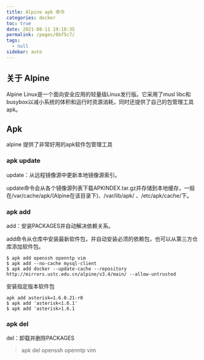 ```yaml
---
title: Alpine apk 命令
categories: docker
toc: true
date: 2021-08-11 19:18:35
permalink: /pages/6bf5c7/
tags: 
  - null
sidebar: auto
---
```


## 关于 Alpine 

Alpine Linux是一个面向安全应用的轻量级Linux发行版。它采用了musl libc和busybox以减小系统的体积和运行时资源消耗，同时还提供了自己的包管理工具apk。

## Apk

alpine 提供了非常好用的apk软件包管理工具


### apk update

update：从远程镜像源中更新本地镜像源索引。

update命令会从各个镜像源列表下载APKINDEX.tar.gz并存储到本地缓存，一般在/var/cache/apk/(Alpine在该目录下)、/var/lib/apk/ 、/etc/apk/cache/下。

### apk add

add：安装PACKAGES并自动解决依赖关系。

add命令从仓库中安装最新软件包，并自动安装必须的依赖包，也可以从第三方仓库添加软件包。


```
$ apk add openssh openntp vim
$ apk add --no-cache mysql-client
$ apk add docker --update-cache --repository http://mirrors.ustc.edu.cn/alpine/v3.4/main/ --allow-untrusted

```


安装指定版本软件包

```
apk add asterisk=1.6.0.21-r0
$ apk add 'asterisk<1.6.1'
$ apk add 'asterisk>1.6.1

```


### apk del

del：卸载并删除PACKAGES

> apk del openssh openntp vim